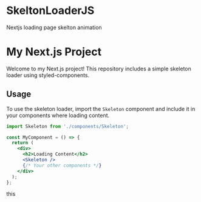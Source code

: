 # SkeltonLoaderJS
Nextjs loading page skelton animation
# My Next.js Project

Welcome to my Next.js project! This repository includes a simple skeleton loader using styled-components.

## Usage

To use the skeleton loader, import the `Skeleton` component and include it in your components where loading content.

```jsx
import Skeleton from './components/Skeleton';

const MyComponent = () => {
  return (
    <div>
      <h2>Loading Content</h2>
      <Skeleton />
      {/* Your other components */}
    </div>
  );
};
```
this